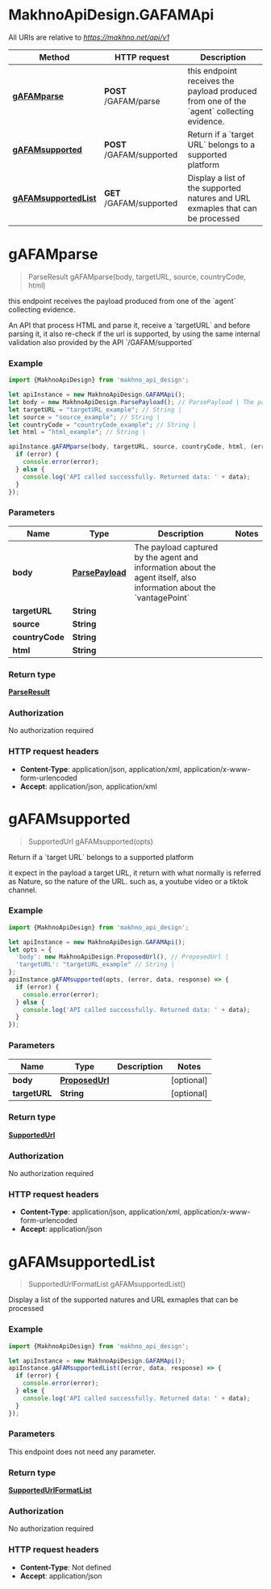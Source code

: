 # MakhnoApiDesign.GAFAMApi

All URIs are relative to *https://makhno.net/api/v1*

Method | HTTP request | Description
------------- | ------------- | -------------
[**gAFAMparse**](GAFAMApi.md#gAFAMparse) | **POST** /GAFAM/parse | this endpoint receives the payload produced from one of the &#x60;agent&#x60; collecting evidence.
[**gAFAMsupported**](GAFAMApi.md#gAFAMsupported) | **POST** /GAFAM/supported | Return if a &#x60;target URL&#x60; belongs to a supported platform
[**gAFAMsupportedList**](GAFAMApi.md#gAFAMsupportedList) | **GET** /GAFAM/supported | Display a list of the supported natures and URL exmaples that can be processed

<a name="gAFAMparse"></a>
# **gAFAMparse**
> ParseResult gAFAMparse(body, targetURL, source, countryCode, html)

this endpoint receives the payload produced from one of the &#x60;agent&#x60; collecting evidence.

An API that process HTML and parse it, receive a &#x60;targetURL&#x60; and before parsing it, it also re-check if the url is supported, by using the same internal validation also provided by the API &#x60;/GAFAM/supported&#x60;

### Example
```javascript
import {MakhnoApiDesign} from 'makhno_api_design';

let apiInstance = new MakhnoApiDesign.GAFAMApi();
let body = new MakhnoApiDesign.ParsePayload(); // ParsePayload | The payload captured by the agent and information about the agent itself, also information about the `vantagePoint`
let targetURL = "targetURL_example"; // String | 
let source = "source_example"; // String | 
let countryCode = "countryCode_example"; // String | 
let html = "html_example"; // String | 

apiInstance.gAFAMparse(body, targetURL, source, countryCode, html, (error, data, response) => {
  if (error) {
    console.error(error);
  } else {
    console.log('API called successfully. Returned data: ' + data);
  }
});
```

### Parameters

Name | Type | Description  | Notes
------------- | ------------- | ------------- | -------------
 **body** | [**ParsePayload**](ParsePayload.md)| The payload captured by the agent and information about the agent itself, also information about the &#x60;vantagePoint&#x60; | 
 **targetURL** | **String**|  | 
 **source** | **String**|  | 
 **countryCode** | **String**|  | 
 **html** | **String**|  | 

### Return type

[**ParseResult**](ParseResult.md)

### Authorization

No authorization required

### HTTP request headers

 - **Content-Type**: application/json, application/xml, application/x-www-form-urlencoded
 - **Accept**: application/json, application/xml

<a name="gAFAMsupported"></a>
# **gAFAMsupported**
> SupportedUrl gAFAMsupported(opts)

Return if a &#x60;target URL&#x60; belongs to a supported platform

it expect in the payload a target URL, it return with what normally is referred as Nature, so the nature of the URL. such as, a youtube video or a tiktok channel.

### Example
```javascript
import {MakhnoApiDesign} from 'makhno_api_design';

let apiInstance = new MakhnoApiDesign.GAFAMApi();
let opts = { 
  'body': new MakhnoApiDesign.ProposedUrl(), // ProposedUrl | 
  'targetURL': "targetURL_example" // String | 
};
apiInstance.gAFAMsupported(opts, (error, data, response) => {
  if (error) {
    console.error(error);
  } else {
    console.log('API called successfully. Returned data: ' + data);
  }
});
```

### Parameters

Name | Type | Description  | Notes
------------- | ------------- | ------------- | -------------
 **body** | [**ProposedUrl**](ProposedUrl.md)|  | [optional] 
 **targetURL** | **String**|  | [optional] 

### Return type

[**SupportedUrl**](SupportedUrl.md)

### Authorization

No authorization required

### HTTP request headers

 - **Content-Type**: application/json, application/xml, application/x-www-form-urlencoded
 - **Accept**: application/json

<a name="gAFAMsupportedList"></a>
# **gAFAMsupportedList**
> SupportedUrlFormatList gAFAMsupportedList()

Display a list of the supported natures and URL exmaples that can be processed

### Example
```javascript
import {MakhnoApiDesign} from 'makhno_api_design';

let apiInstance = new MakhnoApiDesign.GAFAMApi();
apiInstance.gAFAMsupportedList((error, data, response) => {
  if (error) {
    console.error(error);
  } else {
    console.log('API called successfully. Returned data: ' + data);
  }
});
```

### Parameters
This endpoint does not need any parameter.

### Return type

[**SupportedUrlFormatList**](SupportedUrlFormatList.md)

### Authorization

No authorization required

### HTTP request headers

 - **Content-Type**: Not defined
 - **Accept**: application/json

